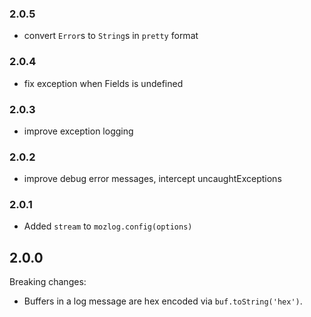 ### 2.0.5

- convert `Error`s to `String`s in `pretty` format

### 2.0.4

- fix exception when Fields is undefined

### 2.0.3

- improve exception logging

### 2.0.2

- improve debug error messages, intercept uncaughtExceptions

### 2.0.1

- Added `stream` to `mozlog.config(options)`

## 2.0.0

Breaking changes:

- Buffers in a log message are hex encoded via `buf.toString('hex')`.
